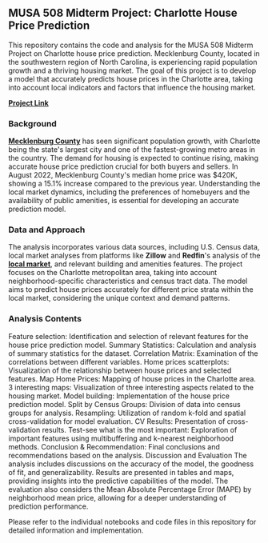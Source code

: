 ## MUSA 508 Midterm Project: Charlotte House Price Prediction

This repository contains the code and analysis for the MUSA 508 Midterm Project on Charlotte house price prediction. Mecklenburg County, located in the southwestern region of North Carolina, is experiencing rapid population growth and a thriving housing market. The goal of this project is to develop a model that accurately predicts house prices in the Charlotte area, taking into account local indicators and factors that influence the housing market.

[**Project Link**](https://zhaxinge.github.io/Charlotte-Houseprice-Prediction/)

### Background

[**Mecklenburg County**](https://en.wikipedia.org/wiki/Mecklenburg_County,_North_Carolina) has seen significant population growth, with Charlotte being the state's largest city and one of the fastest-growing metro areas in the country. The demand for housing is expected to continue rising, making accurate house price prediction crucial for both buyers and sellers. In August 2022, Mecklenburg County's median home price was $420K, showing a 15.1% increase compared to the previous year. Understanding the local market dynamics, including the preferences of homebuyers and the availability of public amenities, is essential for developing an accurate prediction model.


### Data and Approach
The analysis incorporates various data sources, including U.S. Census data, local market analyses from platforms like **Zillow** and **Redfin**'s analysis of the [**local market**](https://www.redfin.com/city/3105/NC/Charlotte/housing-market), and relevant building and amenities features. The project focuses on the Charlotte metropolitan area, taking into account neighborhood-specific characteristics and census tract data. The model aims to predict house prices accurately for different price strata within the local market, considering the unique context and demand patterns.

### Analysis Contents
Feature selection: Identification and selection of relevant features for the house price prediction model.
Summary Statistics: Calculation and analysis of summary statistics for the dataset.
Correlation Matrix: Examination of the correlations between different variables.
Home prices scatterplots: Visualization of the relationship between house prices and selected features.
Map Home Prices: Mapping of house prices in the Charlotte area.
3 interesting maps: Visualization of three interesting aspects related to the housing market.
Model building: Implementation of the house price prediction model.
Split by Census Groups: Division of data into census groups for analysis.
Resampling: Utilization of random k-fold and spatial cross-validation for model evaluation.
CV Results: Presentation of cross-validation results.
Test-see what is the most important: Exploration of important features using multibuffering and k-nearest neighborhood methods.
Conclusion & Recommendation: Final conclusions and recommendations based on the analysis.
Discussion and Evaluation
The analysis includes discussions on the accuracy of the model, the goodness of fit, and generalizability. Results are presented in tables and maps, providing insights into the predictive capabilities of the model. The evaluation also considers the Mean Absolute Percentage Error (MAPE) by neighborhood mean price, allowing for a deeper understanding of prediction performance.


Please refer to the individual notebooks and code files in this repository for detailed information and implementation.
